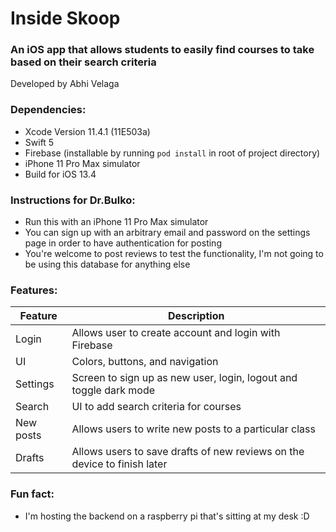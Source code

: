 # Inside Skoop
### An iOS app that allows students to easily find courses to take based on their search criteria
Developed by Abhi Velaga

### Dependencies:
- Xcode Version 11.4.1 (11E503a)
- Swift 5
- Firebase (installable by running `pod install` in root of project directory)
- iPhone 11 Pro Max simulator
- Build for iOS 13.4

### Instructions for Dr.Bulko:
- Run this with an iPhone 11 Pro Max simulator
- You can sign up with an arbitrary email and password on the settings page in order to have authentication for posting
- You're welcome to post reviews to test the functionality, I'm not going to be using this database for anything else

### Features:
Feature | Description
--- | ---
Login | Allows user to create account and login with Firebase
UI | Colors, buttons, and navigation 
Settings | Screen to sign up as new user, login, logout and toggle dark mode
Search | UI to add search criteria for courses
New posts | Allows users to write new posts to a particular class
Drafts | Allows users to save drafts of new reviews on the device to finish later

### Fun fact:
- I'm hosting the backend on a raspberry pi that's sitting at my desk :D
